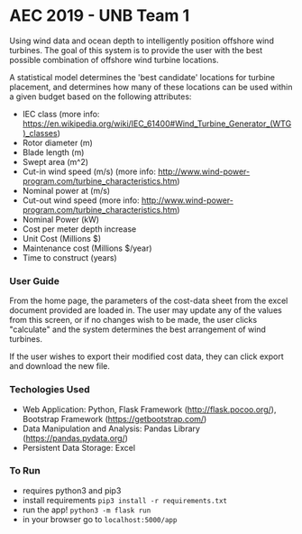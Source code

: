# AEC 2019 - UNB Team 1
Using wind data and ocean depth to intelligently position offshore wind turbines.
The goal of this system is to provide the user with the best possible combination 
of offshore wind turbine locations. 

A statistical model determines the 'best candidate' locations for turbine placement, 
and determines how many of these locations can be used within a given budget based on
the following attributes:
- IEC class	(more info: https://en.wikipedia.org/wiki/IEC_61400#Wind_Turbine_Generator_(WTG)_classes)
- Rotor diameter (m)	
- Blade length (m)	
- Swept area (m^2)	
- Cut-in wind speed (m/s) (more info: http://www.wind-power-program.com/turbine_characteristics.htm)
- Nominal power at (m/s)	
- Cut-out wind speed (more info: http://www.wind-power-program.com/turbine_characteristics.htm)
- Nominal Power (kW)	
- Cost per meter depth increase	
- Unit Cost (Millions $)	
- Maintenance cost (Millions $/year)	
- Time to construct (years)


### User Guide
From the home page, the parameters of the cost-data sheet from the excel document provided
are loaded in. The user may update any of the values from this screen, or if no changes wish
to be made, the user clicks "calculate" and the system determines the best arrangement of 
wind turbines. 

If the user wishes to export their modified cost data, they can click export and download 
the new file. 

### Techologies Used 
- Web Application: Python, Flask Framework (http://flask.pocoo.org/), Bootstrap Framework (https://getbootstrap.com/)
- Data Manipulation and Analysis: Pandas Library (https://pandas.pydata.org/)
- Persistent Data Storage: Excel

### To Run
- requires python3 and pip3
- install requirements ```pip3 install -r requirements.txt```
- run the app! ```python3 -m flask run```
- in your browser go to ```localhost:5000/app```
